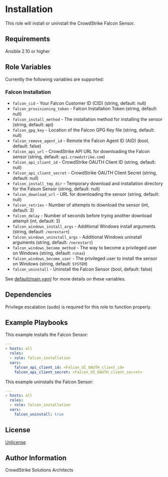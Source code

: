 Installation
=========

This role will install or uninstall the CrowdStrike Falcon Sensor.

Requirements
------------

Ansible 2.10 or higher

Role Variables
--------------

Currently the following variables are supported:

### Falcon Installation

 * `falcon_cid` - Your Falcon Customer ID (CID) (string, default: null)
 * `falcon_provisioning_token` - Falcon Installation Token (string, default: null)
 * `falcon_install_method` - The installation method for installing the sensor (string, default: api)
 * `falcon_gpg_key` - Location of the Falcon GPG Key file (string, default: null)
 * `falcon_remove_agent_id` - Remote the Falcon Agent ID (AID) (bool, default: false)
 * `falcon_api_url` - CrowdStrike API URL for downloading the Falcon sensor (string, default: `api.crowdstrike.com`)
 * `falcon_api_client_id` - CrowdStrike OAUTH Client ID (string, default: null)
 * `falcon_api_client_secret` - CrowdStrike OAUTH Client Secret (string, default: null)
 * `falcon_install_tmp_dir` - Temporary download and installation directory for the Falson Sensor (string, default: null)
 * `falcon_download_url` - URL for downloading the sensor (string, default: null)
 * `falcon_retries` - Number of attempts to download the sensor (int, default: 3)
 * `falcon_delay` - Number of seconds before trying another download attempt (int, default: 3)
 * `falcon_windows_install_args` - Additional Windows install arguments (string, default: `/norestart`)
 * `falcon_windows_uninstall_args` - Additional Windows uninstall arguments (string, default: `/norestart`)
 * `falcon_windows_become_method` - The way to become a privileged user on Windows (string, default: `runas`)
 * `falcon_windows_become_user` - The privileged user to install the sensor on Windows (string, default: `SYSTEM`)
 * `falcon_uninstall` - Uninstall the Falcon Sensor (bool, default: false)

See [default/main.yaml](default/main.yaml) for more details on these variables.

Dependencies
------------

Privilege escalation (sudo) is required for this role to function properly.

Example Playbooks
----------------

This example installs the Falcon Sensor:

```yaml
---
- hosts: all
  roles:
  - role: falcon_installation
  vars:
    falcon_api_client_id: <Falcon_UI_OAUTH_client_id>
    falcon_api_client_secret: <Falcon_UI_OAUTH_client_secret>
```

This example uninstalls the Falcon Sensor:

```yaml
---
- hosts: all
  roles:
  - role: falcon_installation
  vars:
    falcon_uninstall: true
```

License
-------

[Unlicense](LICENSE)

Author Information
------------------

CrowdStrike Solutions Architects
